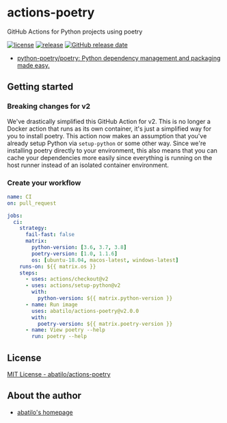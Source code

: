 # actions-poetry
GitHub Actions for Python projects using poetry

[![license](https://img.shields.io/github/license/abatilo/actions-poetry.svg)](https://github.com/abatilo/actions-poetry/blob/master/LICENSE)
[![release](https://img.shields.io/github/release/abatilo/actions-poetry.svg)](https://github.com/abatilo/actions-poetry/releases/latest)
[![GitHub release date](https://img.shields.io/github/release-date/abatilo/actions-poetry.svg)](https://github.com/abatilo/actions-poetry/releases)

- [python-poetry/poetry: Python dependency management and packaging made easy.](https://github.com/python-poetry/poetry)

## Getting started

### Breaking changes for v2
We've drastically simplified this GitHub Action for v2. This is no longer a
Docker action that runs as its own container, it's just a simplified way for
you to install poetry. This action now makes an assumption that you've already
setup Python via `setup-python` or some other way. Since we're installing poetry directly to your environment, this also means that you can cache your dependencies more easily since everything is running on the host runner instead of an isolated container environment.

### Create your workflow
```yaml
name: CI
on: pull_request

jobs:
  ci:
    strategy:
      fail-fast: false
      matrix:
        python-version: [3.6, 3.7, 3.8]
        poetry-version: [1.0, 1.1.6]
        os: [ubuntu-18.04, macos-latest, windows-latest]
    runs-on: ${{ matrix.os }}
    steps:
      - uses: actions/checkout@v2
      - uses: actions/setup-python@v2
        with:
          python-version: ${{ matrix.python-version }}
      - name: Run image
        uses: abatilo/actions-poetry@v2.0.0
        with:
          poetry-version: ${{ matrix.poetry-version }}
      - name: View poetry --help
        run: poetry --help
```

## License

[MIT License - abatilo/actions-poetry]

[MIT License - abatilo/actions-poetry]: https://github.com/abatilo/actions-poetry/blob/master/LICENSE


## About the author

- [abatilo's homepage](https://www.aaronbatilo.dev/)
